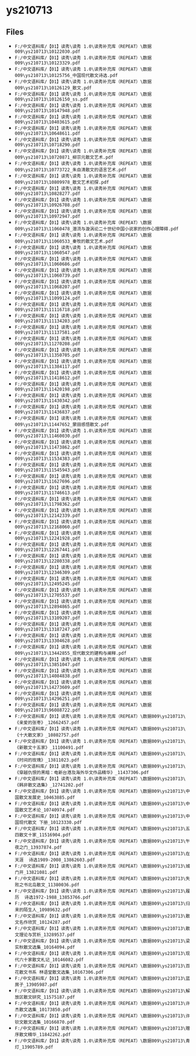 # ys210713

## Files

- `F:/中文语料库/【01】读秀\读秀 1.0\读秀补充库（REPEAT）\数据009\ys210713\10122030.pdf`
- `F:/中文语料库/【01】读秀\读秀 1.0\读秀补充库（REPEAT）\数据009\ys210713\10123329.pdf`
- `F:/中文语料库/【01】读秀\读秀 1.0\读秀补充库（REPEAT）\数据009\ys210713\10125756_中国现代散文诗选.pdf`
- `F:/中文语料库/【01】读秀\读秀 1.0\读秀补充库（REPEAT）\数据009\ys210713\10126129_散文.pdf`
- `F:/中文语料库/【01】读秀\读秀 1.0\读秀补充库（REPEAT）\数据009\ys210713\10126150_ss.pdf`
- `F:/中文语料库/【01】读秀\读秀 1.0\读秀补充库（REPEAT）\数据009\ys210713\10147948.pdf`
- `F:/中文语料库/【01】读秀\读秀 1.0\读秀补充库（REPEAT）\数据009\ys210713\10403615.pdf`
- `F:/中文语料库/【01】读秀\读秀 1.0\读秀补充库（REPEAT）\数据009\ys210713\10648611.pdf`
- `F:/中文语料库/【01】读秀\读秀 1.0\读秀补充库（REPEAT）\数据009\ys210713\10718290.pdf`
- `F:/中文语料库/【01】读秀\读秀 1.0\读秀补充库（REPEAT）\数据009\ys210713\10720871_柳宗元散文艺术.pdf`
- `F:/中文语料库/【01】读秀\读秀 1.0\读秀补充库（REPEAT）\数据009\ys210713\10773722_朱自清散文的语言艺术.pdf`
- `F:/中文语料库/【01】读秀\读秀 1.0\读秀补充库（REPEAT）\数据009\ys210713\10809978_散文艺术初探.pdf`
- `F:/中文语料库/【01】读秀\读秀 1.0\读秀补充库（REPEAT）\数据009\ys210713\10828277.pdf`
- `F:/中文语料库/【01】读秀\读秀 1.0\读秀补充库（REPEAT）\数据009\ys210713\10926708.pdf`
- `F:/中文语料库/【01】读秀\读秀 1.0\读秀补充库（REPEAT）\数据009\ys210713\10972947.pdf`
- `F:/中文语料库/【01】读秀\读秀 1.0\读秀补充库（REPEAT）\数据009\ys210713\11060478_潜流与漩涡论二十世纪中国小说家的创作心理障碍.pdf`
- `F:/中文语料库/【01】读秀\读秀 1.0\读秀补充库（REPEAT）\数据009\ys210713\11060533_秦牧的散文艺术.pdf`
- `F:/中文语料库/【01】读秀\读秀 1.0\读秀补充库（REPEAT）\数据009\ys210713\11060547.pdf`
- `F:/中文语料库/【01】读秀\读秀 1.0\读秀补充库（REPEAT）\数据009\ys210713\11060686.pdf`
- `F:/中文语料库/【01】读秀\读秀 1.0\读秀补充库（REPEAT）\数据009\ys210713\11060739.pdf`
- `F:/中文语料库/【01】读秀\读秀 1.0\读秀补充库（REPEAT）\数据009\ys210713\11068207.pdf`
- `F:/中文语料库/【01】读秀\读秀 1.0\读秀补充库（REPEAT）\数据009\ys210713\11099124.pdf`
- `F:/中文语料库/【01】读秀\读秀 1.0\读秀补充库（REPEAT）\数据009\ys210713\11116718.pdf`
- `F:/中文语料库/【01】读秀\读秀 1.0\读秀补充库（REPEAT）\数据009\ys210713\11134203.pdf`
- `F:/中文语料库/【01】读秀\读秀 1.0\读秀补充库（REPEAT）\数据009\ys210713\11137581.pdf`
- `F:/中文语料库/【01】读秀\读秀 1.0\读秀补充库（REPEAT）\数据009\ys210713\11270208.pdf`
- `F:/中文语料库/【01】读秀\读秀 1.0\读秀补充库（REPEAT）\数据009\ys210713\11350705.pdf`
- `F:/中文语料库/【01】读秀\读秀 1.0\读秀补充库（REPEAT）\数据009\ys210713\11384117.pdf`
- `F:/中文语料库/【01】读秀\读秀 1.0\读秀补充库（REPEAT）\数据009\ys210713\11418612.pdf`
- `F:/中文语料库/【01】读秀\读秀 1.0\读秀补充库（REPEAT）\数据009\ys210713\11420198.pdf`
- `F:/中文语料库/【01】读秀\读秀 1.0\读秀补充库（REPEAT）\数据009\ys210713\11430342.pdf`
- `F:/中文语料库/【01】读秀\读秀 1.0\读秀补充库（REPEAT）\数据009\ys210713\11436837.pdf`
- `F:/中文语料库/【01】读秀\读秀 1.0\读秀补充库（REPEAT）\数据009\ys210713\11447652_蒙田感悟散文.pdf`
- `F:/中文语料库/【01】读秀\读秀 1.0\读秀补充库（REPEAT）\数据009\ys210713\11460030.pdf`
- `F:/中文语料库/【01】读秀\读秀 1.0\读秀补充库（REPEAT）\数据009\ys210713\11473862.pdf`
- `F:/中文语料库/【01】读秀\读秀 1.0\读秀补充库（REPEAT）\数据009\ys210713\11534383.pdf`
- `F:/中文语料库/【01】读秀\读秀 1.0\读秀补充库（REPEAT）\数据009\ys210713\11545943.pdf`
- `F:/中文语料库/【01】读秀\读秀 1.0\读秀补充库（REPEAT）\数据009\ys210713\11627696.pdf`
- `F:/中文语料库/【01】读秀\读秀 1.0\读秀补充库（REPEAT）\数据009\ys210713\11746613.pdf`
- `F:/中文语料库/【01】读秀\读秀 1.0\读秀补充库（REPEAT）\数据009\ys210713\11798362.pdf`
- `F:/中文语料库/【01】读秀\读秀 1.0\读秀补充库（REPEAT）\数据009\ys210713\12142339.pdf`
- `F:/中文语料库/【01】读秀\读秀 1.0\读秀补充库（REPEAT）\数据009\ys210713\12168060.pdf`
- `F:/中文语料库/【01】读秀\读秀 1.0\读秀补充库（REPEAT）\数据009\ys210713\12241928.pdf`
- `F:/中文语料库/【01】读秀\读秀 1.0\读秀补充库（REPEAT）\数据009\ys210713\12267441.pdf`
- `F:/中文语料库/【01】读秀\读秀 1.0\读秀补充库（REPEAT）\数据009\ys210713\12280338.pdf`
- `F:/中文语料库/【01】读秀\读秀 1.0\读秀补充库（REPEAT）\数据009\ys210713\12346309.pdf`
- `F:/中文语料库/【01】读秀\读秀 1.0\读秀补充库（REPEAT）\数据009\ys210713\12495245.pdf`
- `F:/中文语料库/【01】读秀\读秀 1.0\读秀补充库（REPEAT）\数据009\ys210713\12705537.pdf`
- `F:/中文语料库/【01】读秀\读秀 1.0\读秀补充库（REPEAT）\数据009\ys210713\12894865.pdf`
- `F:/中文语料库/【01】读秀\读秀 1.0\读秀补充库（REPEAT）\数据009\ys210713\13109207.pdf`
- `F:/中文语料库/【01】读秀\读秀 1.0\读秀补充库（REPEAT）\数据009\ys210713\13187247.pdf`
- `F:/中文语料库/【01】读秀\读秀 1.0\读秀补充库（REPEAT）\数据009\ys210713\13304628.pdf`
- `F:/中文语料库/【01】读秀\读秀 1.0\读秀补充库（REPEAT）\数据009\ys210713\13442855_现代散文的建构与阐释.pdf`
- `F:/中文语料库/【01】读秀\读秀 1.0\读秀补充库（REPEAT）\数据009\ys210713\13851047.pdf`
- `F:/中文语料库/【01】读秀\读秀 1.0\读秀补充库（REPEAT）\数据009\ys210713\14084838.pdf`
- `F:/中文语料库/【01】读秀\读秀 1.0\读秀补充库（REPEAT）\数据009\ys210713\14273609.pdf`
- `F:/中文语料库/【01】读秀\读秀 1.0\读秀补充库（REPEAT）\数据009\ys210713\14296251.pdf`
- `F:/中文语料库/【01】读秀\读秀 1.0\读秀补充库（REPEAT）\数据009\ys210713\96088722.pdf`
- `F:/中文语料库/【01】读秀\读秀 1.0\读秀补充库（REPEAT）\数据009\ys210713\《亲爱的张枣》_12662457.pdf`
- `F:/中文语料库/【01】读秀\读秀 1.0\读秀补充库（REPEAT）\数据009\ys210713\《十大散文家》_10802757.pdf`
- `F:/中文语料库/【01】读秀\读秀 1.0\读秀补充库（REPEAT）\数据009\ys210713\《新散文十五家》_11100491.pdf`
- `F:/中文语料库/【01】读秀\读秀 1.0\读秀补充库（REPEAT）\数据009\ys210713\《时间的玫瑰》_13811023.pdf`
- `F:/中文语料库/【01】读秀\读秀 1.0\读秀补充库（REPEAT）\数据009\ys210713\《穿越仇恨的黑暗：电新台港及海外华文作品精华》_11437306.pdf`
- `F:/中文语料库/【01】读秀\读秀 1.0\读秀补充库（REPEAT）\数据009\ys210713\《韩非散文选集》_12741202.pdf`
- `F:/中文语料库/【01】读秀\读秀 1.0\读秀补充库（REPEAT）\数据009\ys210713\中国散文发展史_10463885.pdf`
- `F:/中文语料库/【01】读秀\读秀 1.0\读秀补充库（REPEAT）\数据009\ys210713\中国散文艺术论_10740974.pdf`
- `F:/中文语料库/【01】读秀\读秀 1.0\读秀补充库（REPEAT）\数据009\ys210713\中国现代散文 下册_10123330.pdf`
- `F:/中文语料库/【01】读秀\读秀 1.0\读秀补充库（REPEAT）\数据009\ys210713\五四散文十家_11516904.pdf`
- `F:/中文语料库/【01】读秀\读秀 1.0\读秀补充库（REPEAT）\数据009\ys210713\午夜之门_13937874.pdf`
- `F:/中文语料库/【01】读秀\读秀 1.0\读秀补充库（REPEAT）\数据009\ys210713\在天涯  诗选1989-2008_13862603.pdf`
- `F:/中文语料库/【01】读秀\读秀 1.0\读秀补充库（REPEAT）\数据009\ys210713\城门开_13821081.pdf`
- `F:/中文语料库/【01】读秀\读秀 1.0\读秀补充库（REPEAT）\数据009\ys210713\失败之书北岛散文_11380036.pdf`
- `F:/中文语料库/【01】读秀\读秀 1.0\读秀补充库（REPEAT）\数据009\ys210713\履历  诗选1972-1988_13853766.pdf`
- `F:/中文语料库/【01】读秀\读秀 1.0\读秀补充库（REPEAT）\数据009\ys210713\归来的陌生人_10989632.pdf`
- `F:/中文语料库/【01】读秀\读秀 1.0\读秀补充库（REPEAT）\数据009\ys210713\散文名作欣赏_10124287.pdf`
- `F:/中文语料库/【01】读秀\读秀 1.0\读秀补充库（REPEAT）\数据009\ys210713\散文理论与赏析_13289537.pdf`
- `F:/中文语料库/【01】读秀\读秀 1.0\读秀补充库（REPEAT）\数据009\ys210713\梁实秋散文选集_10164094.pdf`
- `F:/中文语料库/【01】读秀\读秀 1.0\读秀补充库（REPEAT）\数据009\ys210713\现代六十家散文札记_10146082.pdf`
- `F:/中文语料库/【01】读秀\读秀 1.0\读秀补充库（REPEAT）\数据009\ys210713\百花散文书系 林语堂散文选集_10167306.pdf`
- `F:/中文语料库/【01】读秀\读秀 1.0\读秀补充库（REPEAT）\数据009\ys210713\蓝房子_13905987.pdf`
- `F:/中文语料库/【01】读秀\读秀 1.0\读秀补充库（REPEAT）\数据009\ys210713\解放区散文研究_11575187.pdf`
- `F:/中文语料库/【01】读秀\读秀 1.0\读秀补充库（REPEAT）\数据009\ys210713\许杰散文选集_10173850.pdf`
- `F:/中文语料库/【01】读秀\读秀 1.0\读秀补充库（REPEAT）\数据009\ys210713\许钦文散文选集_10166870.pdf`
- `F:/中文语料库/【01】读秀\读秀 1.0\读秀补充库（REPEAT）\数据009\ys210713\赠序散文精华_11842262.pdf`
- `F:/中文语料库/【01】读秀\读秀 1.0\读秀补充库（REPEAT）\数据009\ys210713\青灯_13905789.pdf`
